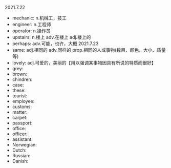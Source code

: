 
2021.7.22
  - mechanic: n.机械工，技工
  - engineer: n.工程师
  - operator: n.操作员
  - upstairs: n.楼上 adv.在楼上 adj.楼上的
  - perhaps: adv.可能，也许，大概
2021.7.23
  - same: adj.相同的 adv.同样的 prop.相同的人或事物(数目、颜色、大小、质量等)
  - lovely: adj.可爱的，美丽的【用以强调某事物因具有所说的特质而很好】 
  - grey: 
  - brown: 
  - chindren: 
  - case: 
  - these: 
  - tourist: 
  - employee: 
  - customs: 
  - matter: 
  - carpet: 
  - passport: 
  - office: 
  - officer: 
  - assistant: 
  - Norwegian: 
  - Dutch: 
  - Russian: 
  - Danish: 

